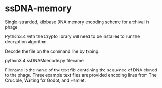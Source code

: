 # ssDNA-memory
Single-stranded, kilobase DNA memory encoding scheme for archival in phage

Python3.4 with the Crypto library will need to be installed to run the decryption algorithm.

Decode the file on the command line by typing:

python3.4 ssDNAMdecode.py filename
  
Filename is the name of the text file containing the sequence of DNA cloned to the phage. Three example text files are provided encoding lines from The Crucible, Waiting for Godot, and Hamlet.
